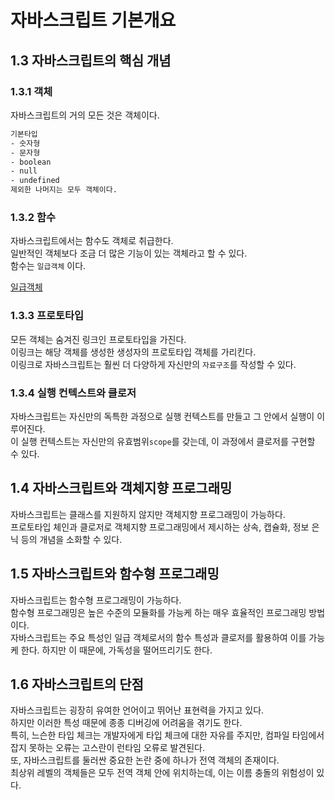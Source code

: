 # 자바스크립트 기본개요
## 1.3 자바스크립트의 핵심 개념
### 1.3.1 객체
자바스크립트의 거의 모든 것은 객체이다.
```html
기본타입
- 숫자형
- 문자형
- boolean
- null
- undefined
제외한 나머지는 모두 객체이다.
```
### 1.3.2 함수
자바스크립트에서는 함수도 객체로 취급한다.  
일반적인 객체보다 조금 더 많은 기능이 있는 객체라고 할 수 있다.  
함수는 `일급객체` 이다.

[일급객체](./first-class.md)
### 1.3.3 프로토타입

모든 객체는 숨겨진 링크인 프로토타입을 가진다.  
이링크는 해당 객체를 생성한 생성자의 프로토타입 객체를 가리킨다.  
이링크로 자바스크립트는 훨씬 더 다양하게 자신만의 `자료구조`를 작성할 수 있다.  
### 1.3.4 실행 컨텍스트와 클로저
자바스크립트는 자신만의 독특한 과정으로 실행 컨텍스트를 만들고 그 안에서 실행이 이루어진다.  
이 실행 컨텍스트는 자신만의 유효범위`scope`를 갖는데, 이 과정에서 클로저를 구현할 수 있다.  

## 1.4 자바스크립트와 객체지향 프로그래밍
자바스크립트는 클래스를 지원하지 않지만 객체지향 프로그래밍이 가능하다.  
프로토타입 체인과 클로저로 객체지향 프로그래밍에서 제시하는 상속, 캡슐화, 정보 은닉 등의 개념을 소화할 수 있다.  
## 1.5 자바스크립트와 함수형 프로그래밍
자바스크립트는 함수형 프로그래밍이 가능하다.  
함수형 프로그래밍은 높은 수준의 모듈화를 가능케 하는 매우 효율적인 프로그래밍 방법이다.  
자바스크립트는 주요 특성인 일급 객체로서의 함수 특성과 클로저를 활용하여 이를 가능케 한다. 하지만 이 때문에, 가독성을 떨어뜨리기도 한다.

## 1.6 자바스크립트의 단점
자바스크립트는 굉장히 유여한 언어이고 뛰어난 표현력을 가지고 있다.  
하지만 이러한 특성 때문에 종종 디버깅에 어려움을 겪기도 한다.  
특히, 느슨한 타입 체크는 개발자에게 타입 체크에 대한 자유를 주지만, 컴파일 타임에서 잡지 못하는 오류는 고스란이 런타임 오류로 발견된다.  
또, 자바스크립트를 둘러싼 중요한 논란 중에 하나가 전역 객체의 존재이다.  
최상위 레벨의 객체들은 모두 전역 객체 안에 위치하는데, 이는 이름 충돌의 위험성이 있다.  
